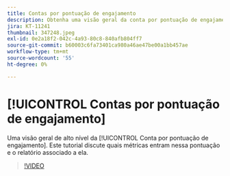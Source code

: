 ```yaml
---
title: Contas por pontuação de engajamento
description: Obtenha uma visão geral da conta por pontuação de engajamento. Saiba quais métricas entram nessa pontuação e o relatório associado a ela.
jira: KT-11241
thumbnail: 347248.jpeg
exl-id: 0e2a18f2-042c-4a93-80c8-840afb804ff7
source-git-commit: b60003c6fa73401ca980a46ae47be00a1bb457ae
workflow-type: tm+mt
source-wordcount: '55'
ht-degree: 0%

---
```


# [!UICONTROL Contas por pontuação de engajamento]

Uma visão geral de alto nível da [!UICONTROL Conta por pontuação de engajamento].  Este tutorial discute quais métricas entram nessa pontuação e o relatório associado a ela.

>[!VIDEO](https://video.tv.adobe.com/v/347248/?quality=12&learn=on)

